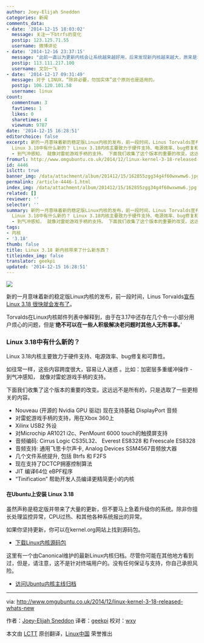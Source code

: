 ```yaml
---
author: Joey-Elijah Sneddon
categories: 新闻
comments_data:
- date: '2014-12-15 18:03:02'
  message: 关注一下btrfs的变化
  postip: 123.125.71.55
  username: 微博评论
- date: '2014-12-16 23:37:15'
  message: "此前一直以为更新内核会让系统越来越好用，后来发现新内核越来越大，原来是增加驱动支持…<br />\r\n我又没换电脑，没高级的硬件压根用不到。唉，要调试好内核与自己的笔记本还是需要内功啊-_-||"
  postip: 113.111.217.100
  username: 文剑一飞
- date: '2014-12-17 09:31:49'
  message: 对于 LINUX，“除非必要，勿加实体”这个原则也是适用的。
  postip: 106.120.101.58
  username: linux
count:
  commentnum: 3
  favtimes: 1
  likes: 0
  sharetimes: 4
  viewnum: 9787
date: '2014-12-15 16:28:51'
editorchoice: false
excerpt: 新的一月意味着新的稳定版Linux内核的发布，前一段时间，Linus Torvalds宣布Linux 3.18 很快就会发布了。 Torvalds在Linux内核邮件列表中解释到，由于在3.17中还存在几个令一小部分用户烦心的问题，但是绝不可以在一些人积极解决老问题时其他人无所事事。
  Linux 3.18中有什么新的？ Linux 3.18内核主要致力于硬件支持、电源效率、bug修复和可靠性。 如往常一样，这些内容跨度很大，容易让人迷惑 。比如：加密层多重缓冲操作
  - 到气冲感知， 就像对雷蛇游戏手柄的支持。 下面我们收集了这个版本的重要的改变。这远远不是所有的，只是选取了
fromurl: http://www.omgubuntu.co.uk/2014/12/linux-kernel-3-18-released-whats-new
id: 4446
islctt: true
banner_img: /data/attachment/album/201412/15/162855zgg34g4f60wxwmw6.jpg
permalink: /article-4446-1.html
index_img: /data/attachment/album/201412/15/162855zgg34g4f60wxwmw6.jpg.thumb.jpg
related: []
reviewer: ''
selector: ''
summary: 新的一月意味着新的稳定版Linux内核的发布，前一段时间，Linus Torvalds宣布Linux 3.18 很快就会发布了。 Torvalds在Linux内核邮件列表中解释到，由于在3.17中还存在几个令一小部分用户烦心的问题，但是绝不可以在一些人积极解决老问题时其他人无所事事。
  Linux 3.18中有什么新的？ Linux 3.18内核主要致力于硬件支持、电源效率、bug修复和可靠性。 如往常一样，这些内容跨度很大，容易让人迷惑 。比如：加密层多重缓冲操作
  - 到气冲感知， 就像对雷蛇游戏手柄的支持。 下面我们收集了这个版本的重要的改变。这远远不是所有的，只是选取了
tags:
- 内核
- '3.18'
thumb: false
title: Linux 3.18 新内核带来了什么新东西？
titleindex_img: false
translator: geekpi
updated: '2014-12-15 16:28:51'
---
```


![](/data/attachment/album/201412/15/162855zgg34g4f60wxwmw6.jpg)


新的一月意味着新的稳定版Linux内核的发布，前一段时间，Linus Torvalds[宣布Linux 3.18 很快就会发布了](https://lkml.org/lkml/2014/12/7/202)。


Torvalds在Linux内核邮件列表中解释到，由于在3.17中还存在几个令一小部分用户烦心的问题，但是‘**绝不可以在一些人积极解决老问题时其他人无所事事。**’


### Linux 3.18中有什么新的？


Linux 3.18内核主要致力于硬件支持、电源效率、bug修复和可靠性。


如往常一样，这些内容跨度很大，容易让人迷惑 。比如：加密层多重缓冲操作 - 到气冲感知， 就像对雷蛇游戏手柄的支持。


下面我们收集了这个版本的重要的改变。这远远不是所有的，只是选取了一些更相关的内容。


* Nouveau (开源的 Nvidia GPU 驱动) 现在支持基础 DisplayPort 音频
* 对雷蛇游戏手柄的支持，用在Xbox 360上
* Xilinx USB2 外设
* 对Microchip AR1021 i2c、PenMount 6000 touch的触摸屏支持
* 音频编码: Cirrus Logic CS35L32、 Everest ES8328 和 Freescale ES8328
* 音频支持: 通用飞思卡尔声卡, Analog Devices SSM4567音频放大器
* 几个文件系统提升, 包括 Btrfs 和 F2FS
* 现在支持了DCTCP拥塞控制算法
* JIT 编译64位 eBPF程序
* “Tinification” 帮助开发人员编译更精简更小的内核


#### 在Ubuntu上安装 Linux 3.18


虽然声称是稳定版并带来了大量的更新，但不要马上急着升级你的系统。除非你擅长处理监控异常，CPU过热、和其他各种系统报出的异常。


如果你坚持更新，你可以在kernel.org网站上找到源码包。


* [下载Linux内核源码包](https://www.kernel.org/pub/linux/kernel/v3.x/)


这里有一个由Canonical维护的最新Linux内核归档。尽管你可能在其他地方看到过，但是，请注意，这不是针对终端用户的。没有任何保证与支持，你自己承担风险。


* [访问Ubuntu内核主线归档](http://kernel.ubuntu.com/%7Ekernel-ppa/mainline/?C=N;O=D)




---


via: <http://www.omgubuntu.co.uk/2014/12/linux-kernel-3-18-released-whats-new>


作者：[Joey-Elijah Sneddon](https://plus.google.com/117485690627814051450/?rel=author) 译者：[geekpi](https://github.com/geekpi) 校对：[wxy](https://github.com/wxy)


本文由 [LCTT](https://github.com/LCTT/TranslateProject) 原创翻译，[Linux中国](http://linux.cn/) 荣誉推出